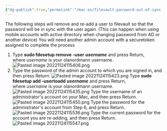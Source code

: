 ```yaml
---
{"dg-publish":true,"permalink":"/mac-os/filevault-password-out-of-sync-issues/","tags":["public","macos","domain","activedirectory"],"noteIcon":"1"}
---
```



The following steps will remove and re-add a user to filevault so that the password will be in sync with the user again.  (This can happen when using mobile accounts with active directory when changing password from AD or another device)
You will need another admin account with a securetoken assigned to complete the process

1.  Type **sudo fdesetup remove -user** _**username**_ and press Return, where _username_ is your olanordmann username.
![Pasted image 20221124115406.png](/img/user/MacOS/attachments/Pasted%20image%2020221124115406.png)
3. Type the password of the admin account to which you are signed in, and then press Return.
![Pasted image 20221124115423.png](/img/user/MacOS/attachments/Pasted%20image%2020221124115423.png)
Type **sudo fdesetup add -usertoadd** _**username**_ and press Return, where _username_ is your olanordmann username.
![Pasted image 20221124115435.png](/img/user/MacOS/attachments/Pasted%20image%2020221124115435.png)
Type the username of an administrator's account on your Mac, and then press Return.
![Pasted image 20221124115450.png](/img/user/MacOS/attachments/Pasted%20image%2020221124115450.png)
Type the password for the administrator's account from Step 6, and press Return.
![Pasted image 20221124115536.png](/img/user/MacOS/attachments/Pasted%20image%2020221124115536.png)
Type the current  password for the account you are re-adding, and then press Return.
![Pasted image 20221124115547.png](/img/user/MacOS/attachments/Pasted%20image%2020221124115547.png)